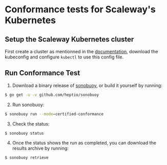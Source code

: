 # Conformance tests for Scaleway's Kubernetes

## Setup the Scaleway Kubernetes cluster

First create a cluster as mentionned in the [documentation](https://developers.scaleway.com/en/products/k8s/api/), download the kubeconfig and configure `kubectl` to use this config file.

## Run Conformance Test

1. Download a binary release of [sonobuoy](https://github.com/heptio/sonobuoy/releases), or build it yourself by running:
```sh
$ go get -u -v github.com/heptio/sonobuoy
```

2. Run sonobuoy:
```sh
$ sonobuoy run --mode=certified-conformance
```

3. Check the status:
```sh
$ sonobuoy status
```

4. Once the status shows the run as completed, you can download the results archive by running:
```sh
$ sonobuoy retrieve
```
